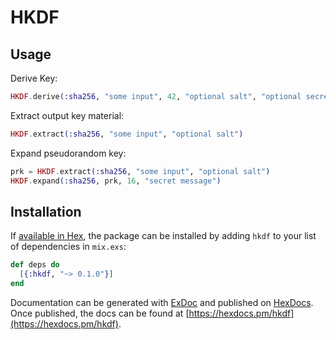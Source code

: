 # HKDF

## Usage

Derive Key:
```elixir
HKDF.derive(:sha256, "some input", 42, "optional salt", "optional secret message")
```

Extract output key material:
```elixir
HKDF.extract(:sha256, "some input", "optional salt")
```

Expand pseudorandom key:
```elixir
prk = HKDF.extract(:sha256, "some input", "optional salt")
HKDF.expand(:sha256, prk, 16, "secret message")
```

## Installation

If [available in Hex](https://hex.pm/docs/publish), the package can be installed
by adding `hkdf` to your list of dependencies in `mix.exs`:

```elixir
def deps do
  [{:hkdf, "~> 0.1.0"}]
end
```

Documentation can be generated with [ExDoc](https://github.com/elixir-lang/ex_doc)
and published on [HexDocs](https://hexdocs.pm). Once published, the docs can
be found at [https://hexdocs.pm/hkdf](https://hexdocs.pm/hkdf).
